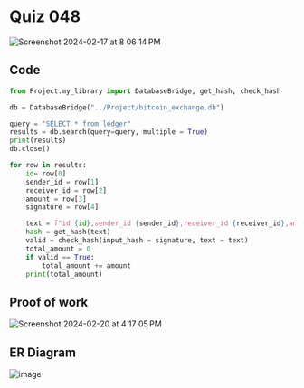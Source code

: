 # Quiz 048
<img width="max" alt="Screenshot 2024-02-17 at 8 06 14 PM" src="https://github.com/hasmhib/unit3-2024/assets/142870448/d1d13344-015a-4840-be3f-663e37725a6f">


## Code

```py
from Project.my_library import DatabaseBridge, get_hash, check_hash

db = DatabaseBridge("../Project/bitcoin_exchange.db")

query = "SELECT * from ledger"
results = db.search(query=query, multiple = True)
print(results)
db.close()

for row in results:
    id= row[0]
    sender_id = row[1]
    receiver_id = row[2]
    amount = row[3]
    signature = row[4]

    text = f"id {id},sender_id {sender_id},receiver_id {receiver_id},amount {amount}"
    hash = get_hash(text)
    valid = check_hash(input_hash = signature, text = text)
    total_amount = 0
    if valid == True:
        total_amount += amount
    print(total_amount)
```

## Proof of work
<img width="max" alt="Screenshot 2024-02-20 at 4 17 05 PM" src="https://github.com/hasmhib/unit3-2024/assets/142870448/6bda0af2-df37-4ae4-9d41-da7ed93290fd">

## ER Diagram
![image](https://github.com/hasmhib/unit3-2024/assets/142870448/26d855a6-df7d-434e-b901-b8dac6a687ae)
